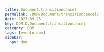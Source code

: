 ```yaml
---
title: Document.transitioncancel
permalink: /DOM/Document/transitioncancel/
date: 2023-09-25
key: DOM.D.Document.transitioncancel
category: DOM
tags: [evento dom]
sidebar:
  nav: dom
---
```

